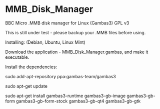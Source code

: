 # MMB_Disk_Manager
BBC Micro .MMB disk manager for Linux (Gambas3)
GPL v3

This is still under test - please backup your .MMB files before using.

Installing: (Debian, Ubuntu, Linux Mint)

Download the application - MMB_Disk_Manager.gambas, and make it executable.

Install the dependencies:

sudo add-apt-repository ppa:gambas-team/gambas3

sudo apt-get update

sudo apt-get install gambas3-runtime gambas3-gb-image gambas3-gb-form gambas3-gb-form-stock gambas3-gb-qt4 gambas3-gb-gtk



